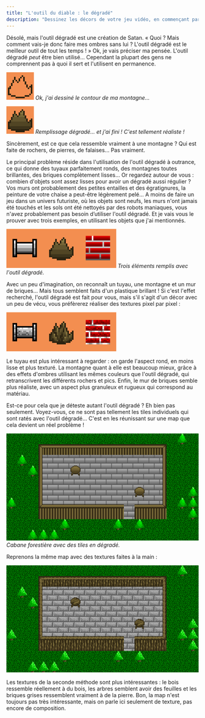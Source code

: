 ```yaml
---
title: "L'outil du diable : le dégradé"
description: "Dessinez les décors de votre jeu vidéo, en commençant par un premier tile d'herbe, jusqu'à vous familiariser avec les textures, l'ombrage et le dithering."
---
```


Désolé, mais l'outil dégradé est une création de Satan. « Quoi ? Mais comment vais-je donc faire mes ombres sans lui ? L'outil dégradé est le meilleur outil de tout les temps ! » Ok, je vais préciser ma pensée. L'outil dégradé *peut* être bien utilisé... Cependant la plupart des gens ne comprennent pas à quoi il sert et l'utilisent en permanence.

![](./montagne-contour.png)
*Ok, j'ai dessiné le contour de ma montagne...*

![](./montagne-degrade.png)
*Remplissage dégradé... et j'ai fini ! C'est tellement réaliste !*

Sincèrement, est ce que cela ressemble vraiment à une montagne ? Qui est faite de rochers, de pierres, de falaises... Pas vraiment.

Le principal problème réside dans l'utilisation de l'outil dégradé à outrance, ce qui donne des tuyaux parfaitement ronds, des montagnes toutes brillantes, des briques complètement lisses... Or regardez autour de vous : combien d'objets sont assez lisses pour avoir un dégradé aussi régulier ? Vos murs ont probablement des petites entailles et des égratignures, la peinture de votre chaise a peut-être légèrement pelé... A moins de faire un jeu dans un univers futuriste, où les objets sont neufs, les murs n'ont jamais été touchés et les sols ont été nettoyés par des robots maniaques, vous n'avez probablement pas besoin d’utiliser l'outil dégradé. Et je vais vous le prouver avec trois exemples, en utilisant les objets que j'ai mentionnés.

![](./trio-degrade.png)
*Trois éléments remplis avec l'outil dégradé.*

Avec un peu d'imagination, on reconnaît un tuyau, une montagne et un mur de briques... Mais tous semblent faits d'un plastique brillant ! Si c'est l'effet recherché, l'outil dégradé est fait pour vous, mais s'il s'agit d'un décor avec un peu de vécu, vous préfèrerez réaliser des textures pixel par pixel :

![](./trio-texture.png)

Le tuyau est plus intéressant à regarder : on garde l'aspect rond, en moins lisse et plus texturé. La montagne quant à elle est beaucoup mieux, grâce à des effets d'ombres utilisant les mêmes couleurs que l'outil dégradé, qui retranscrivent les différents rochers et pics. Enfin, le mur de briques semble plus réaliste, avec un aspect plus granuleux et rugueux qui correspond au matériau.

Est-ce pour cela que je déteste autant l'outil dégradé ? Eh bien pas seulement. Voyez-vous, ce ne sont pas tellement les tiles individuels qui sont ratés avec l'outil dégradé... C'est en les réunissant sur une map que cela devient un réel problème !

![](./cabane-degrade.png)
*Cabane forestière avec des tiles en dégradé.*

Reprenons la même map avec des textures faites à la main :

![](./cabane-texture.png)

Les textures de la seconde méthode sont plus intéressantes : le bois ressemble réellement à du bois, les arbres semblent avoir des feuilles et les briques grises ressemblent vraiment à de la pierre. Bon, la map n'est toujours pas très intéressante, mais on parle ici seulement de texture, pas encore de composition.
